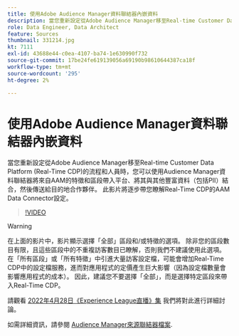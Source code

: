 ```yaml
---
title: 使用Adobe Audience Manager資料聯結器內嵌資料
description: 當您重新設定從Adobe Audience Manager移至Real-time Customer Data Platform的流程和人員時，您可以使用Audience Manager資料聯結器將來自AAM的特徵和區段帶入平台、將其與其他豐富資料（包括PII）結合，然後傳送給目的地合作夥伴。 本影片將逐步帶您瞭解Real-Time CDP的AAM Data Connector設定。
role: Data Engineer, Data Architect
feature: Sources
thumbnail: 331214.jpg
kt: 7111
exl-id: 43688e44-c0ea-4107-ba74-1e630990f732
source-git-commit: 17be24fe619139056a69190b98610644387ca18f
workflow-type: tm+mt
source-wordcount: '295'
ht-degree: 2%

---
```


# 使用Adobe Audience Manager資料聯結器內嵌資料

當您重新設定從Adobe Audience Manager移至Real-time Customer Data Platform (Real-Time CDP)的流程和人員時，您可以使用Audience Manager資料聯結器將來自AAM的特徵和區段帶入平台、將其與其他豐富資料（包括PII）結合，然後傳送給目的地合作夥伴。 此影片將逐步帶您瞭解Real-Time CDP的AAM Data Connector設定。

>[!VIDEO](https://video.tv.adobe.com/v/331214/?quality=12&learn=on)

>[!WARNING]
>
>在上面的影片中，影片顯示選擇「全部」區段和/或特徵的選項。 除非您的區段數目有限，且這些區段中的不重複訪客數目已瞭解，否則我們不建議使用此選項。 在「所有區段」或「所有特徵」中引進大量訪客設定檔，可能會增加Real-Time CDP中的設定檔服務，進而對應用程式的定價產生巨大影響（因為設定檔數量會影響應用程式的成本）。 因此，建議您不要選擇「全部」，而是選擇特定區段來帶入Real-Time CDP。
>
>請觀看 [2022年4月28日《Experience League直播》集](https://experienceleague.adobe.com/docs/experience-league-live-events/events/episodes/exl-live-episode-04-28-22.html?lang=zh-Hant) 我們將對此進行詳細討論。

如需詳細資訊，請參閱 [Audience Manager來源聯結器檔案](https://experienceleague.adobe.com/docs/experience-platform/sources/connectors/adobe-applications/audience-manager.html).
